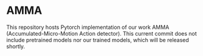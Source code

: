 # AMMA
This repository hosts Pytorch implementation of our work AMMA (Accumulated-Micro-Motion Action detector). This current commit does not include pretrained models nor our trained models, which will be released shortly.
